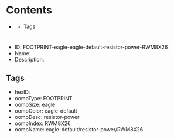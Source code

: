 



Contents
========

* [](#)
	* [Tags](#tags)

# 

- ID: FOOTPRINT-eagle-eagle-default-resistor-power-RWM8X26
- Name: 
- Description: 

## Tags

- hexID: 
- oompType: FOOTPRINT
- oompSize: eagle
- oompColor: eagle-default
- oompDesc: resistor-power
- oompIndex: RWM8X26
- oompName: eagle-default/resistor-power/RWM8X26
